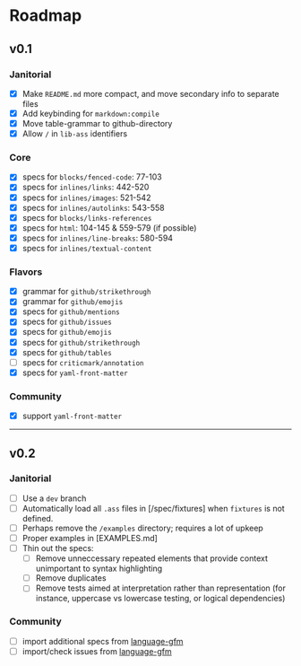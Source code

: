 # Roadmap

## v0.1

### Janitorial

- [x] Make `README.md` more compact, and move secondary info to separate files
- [x] Add keybinding for `markdown:compile`
- [x] Move table-grammar to github-directory
- [x] Allow `/` in `lib-ass` identifiers

### Core

- [x] specs for `blocks/fenced-code`: 77-103
- [x] specs for `inlines/links`: 442-520
- [x] specs for `inlines/images`: 521-542
- [x] specs for `inlines/autolinks`: 543-558
- [x] specs for `blocks/links-references`
- [x] specs for `html`: 104-145 & 559-579 (if possible)
- [x] specs for `inlines/line-breaks`: 580-594
- [x] specs for `inlines/textual-content`

### Flavors

- [x] grammar for `github/strikethrough`
- [x] grammar for `github/emojis`
- [x] specs for `github/mentions`
- [x] specs for `github/issues`
- [x] specs for `github/emojis`
- [x] specs for `github/strikethrough`
- [x] specs for `github/tables`
- [ ] specs for `criticmark/annotation`
- [x] specs for `yaml-front-matter`

### Community

- [x] support `yaml-front-matter`

--------------------------------------------------------------------------------

## v0.2

### Janitorial

- [ ] Use a `dev` branch
- [ ] Automatically load all `.ass` files in [/spec/fixtures] when `fixtures` is not defined.
- [ ] Perhaps remove the `/examples` directory; requires a lot of upkeep
- [ ] Proper examples in [EXAMPLES.md]
- [ ] Thin out the specs:
  - [ ] Remove unneccessary repeated elements that provide context unimportant to syntax highlighting
  - [ ] Remove duplicates
  - [ ] Remove tests aimed at interpretation rather than representation (for instance, uppercase vs lowercase testing, or logical dependencies)

### Community

- [ ] import additional specs from [language-gfm]
- [ ] import/check issues from [language-gfm]

[language-gfm]: /atom/language-gfm
